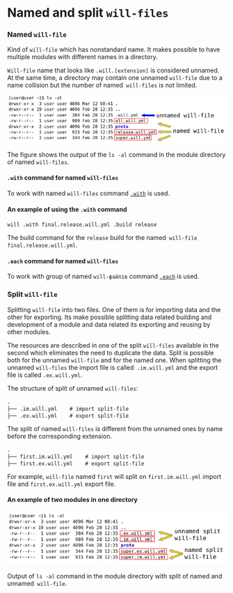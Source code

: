 # Named and split `will-files`

### Named <code>will-file</code>

Kind of <code>will-file</code> which has nonstandard name. It makes possible to have multiple modules with different names in a directory.  

`Will-file` name that looks like `.will.[extension]` is considered unnamed. At the same time, a directory may contain one unnamed `will-file` due to a name collision but the number of named` will-files` is not limited.

![will.file.named.unnamed.png](./Images/will.file.named.unnamed.png)  

The figure shows the output of the `ls -al` command in the module directory of named `will-files`.

#### `.with` command for named `will-files`

To work with named `will-files` command [`.with`](../tutorial/WillFileNamed.md) is used.

#### An example of using the `.with` command 

```
will .with final.release.will.yml .build release
```

The build command for the `release` build for the named` will-file` `final.release.will.yml`.

#### `.each` command for named `will-files`

To work with group of named `will-файлів` command [`.each`](../tutorial/CommandEach.md) is used.

### Split <code>will-file</code>

Splitting <code>will-file</code> into two files. One of them is for importing data and the other for exporting. Its make possible splitting data related building and development of a module and data related its exporting and reusing by other modules.

The resources are described in one of the split `will-files` available in the second which eliminates the need to duplicate the data. Split is possible both for the unnamed `will-file` and for the named one. When splitting the unnamed `will-files` the import file is called` .im.will.yml` and the export file is called `.ex.will.yml`.

The structure of split of unnamed `will-files`:   

```
.
├── .im.will.yml    # import split-file
├── .ex.will.yml    # export split-file

```

The split of named `will-files` is different from the unnamed ones by name before the corresponding extension.

```
.
├── first.im.will.yml    # import split-file
├── first.ex.will.yml    # export split-file

```
For example, `will-file` named `first` will split on `first.im.will.yml` import file and `first.ex.will.yml` export file.  

#### An example of two modules in one directory

![will.file.split.png](./Images/will.file.split.png)

Output of `ls -al` command in the module directory with split of named and unnamed` will-file`.